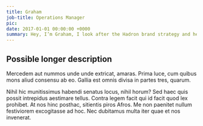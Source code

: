 ```yaml
---
title: Graham
job-title: Operations Manager
pic:
date: 2017-01-01 00:00:00 +0000
summary: Hey, I’m Graham, I look after the Hadron brand strategy and help run Operations.
---
```


## Possible longer description

Mercedem aut nummos unde unde extricat, amaras. Prima luce, cum quibus mons aliud  consensu ab eo. Gallia est omnis divisa in partes tres, quarum.

Nihil hic munitissimus habendi senatus locus, nihil horum? Sed haec quis possit intrepidus aestimare tellus. Contra legem facit qui id facit quod lex prohibet. At nos hinc posthac, sitientis piros Afros. Me non paenitet nullum festiviorem excogitasse ad hoc. Nec dubitamus multa iter quae et nos invenerat.
